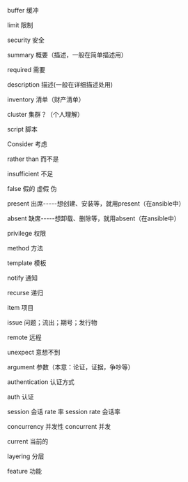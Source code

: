 buffer	缓冲

limit	限制

security	安全

summary	概要（描述，一般在简单描述用）

required	需要

description	描述(一般在详细描述处用)

inventory	清单（财产清单）

cluster	集群？（个人理解）

script	脚本

Consider	考虑

rather than 	而不是

insufficient	不足

false	假的 虚假 伪

present	出席-----想创建、安装等，就用present（在ansible中）

absent	缺席-----想卸载、删除等，就用absent（在ansible中）

privilege 	权限

method	方法

template	模板

notify	通知

recurse	递归

item	项目

issue	问题；流出；期号；发行物

remote	远程

unexpect	意想不到

argument		参数（本意：论证，证据，争吵等）

authentication		认证方式

auth			认证

session	会话	rate	率	session rate	会话率

concurrency  并发性	concurrent	并发

current	当前的

layering	分层

feature	功能